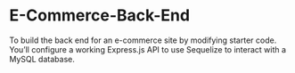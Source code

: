 # E-Commerce-Back-End
 To build the back end for an e-commerce site by modifying starter code. You’ll configure a working Express.js API to use Sequelize to interact with a MySQL database.
